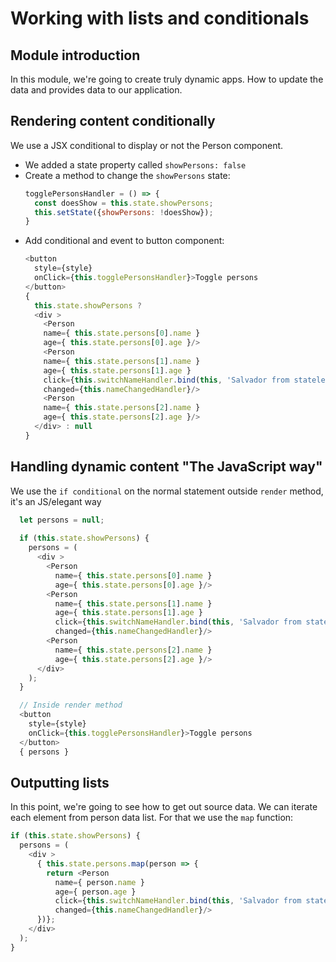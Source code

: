 # Working with lists and conditionals

## Module introduction
In this module, we're going to create truly dynamic apps. How to update the data and provides data to our application.

## Rendering content conditionally

We use a JSX conditional to display or not the Person component. 
- We added a state property called `showPersons: false`
- Create a method to change the `showPersons` state:
    ```js
    togglePersonsHandler = () => {
      const doesShow = this.state.showPersons;
      this.setState({showPersons: !doesShow});
    }
    ```
- Add conditional and event to button component:
    ```js
    <button
      style={style}
      onClick={this.togglePersonsHandler}>Toggle persons
    </button>
    {
      this.state.showPersons ?
      <div >
        <Person
        name={ this.state.persons[0].name }
        age={ this.state.persons[0].age }/>
        <Person
        name={ this.state.persons[1].name }
        age={ this.state.persons[1].age }
        click={this.switchNameHandler.bind(this, 'Salvador from stateless component')}
        changed={this.nameChangedHandler}/>
        <Person
        name={ this.state.persons[2].name }
        age={ this.state.persons[2].age }/>
      </div> : null
    }
    ```

## Handling dynamic content "The JavaScript way"

We use the `if conditional` on the normal statement outside `render` method, it's an JS/elegant way
```js
  let persons = null;
  
  if (this.state.showPersons) {
    persons = (
      <div >
        <Person
          name={ this.state.persons[0].name }
          age={ this.state.persons[0].age }/>
        <Person
          name={ this.state.persons[1].name }
          age={ this.state.persons[1].age }
          click={this.switchNameHandler.bind(this, 'Salvador from stateless component')}
          changed={this.nameChangedHandler}/>
        <Person
          name={ this.state.persons[2].name }
          age={ this.state.persons[2].age }/>
      </div>
    );
  }

  // Inside render method
  <button
    style={style}
    onClick={this.togglePersonsHandler}>Toggle persons
  </button>
  { persons }
```

## Outputting lists

In this point, we're going to see how to get out source data. We can iterate each element from person data list.
For that we use the `map` function:
```js
if (this.state.showPersons) {
  persons = (
    <div >
      { this.state.persons.map(person => {
        return <Person
          name={ person.name }
          age={ person.age }
          click={this.switchNameHandler.bind(this, 'Salvador from stateless component')}
          changed={this.nameChangedHandler}/>
      })};
    </div>
  );
}
```